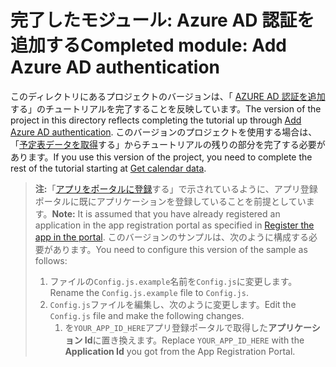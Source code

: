 # <a name="completed-module-add-azure-ad-authentication"></a><span data-ttu-id="33a23-101">完了したモジュール: Azure AD 認証を追加する</span><span class="sxs-lookup"><span data-stu-id="33a23-101">Completed module: Add Azure AD authentication</span></span>

<span data-ttu-id="33a23-102">このディレクトリにあるプロジェクトのバージョンは、「 [AZURE AD 認証を追加](https://docs.microsoft.com/graph/training/react-tutorial?tutorial-step=3)する」のチュートリアルを完了することを反映しています。</span><span class="sxs-lookup"><span data-stu-id="33a23-102">The version of the project in this directory reflects completing the tutorial up through [Add Azure AD authentication](https://docs.microsoft.com/graph/training/react-tutorial?tutorial-step=3).</span></span> <span data-ttu-id="33a23-103">このバージョンのプロジェクトを使用する場合は、「[予定表データを取得](https://docs.microsoft.com/graph/training/react-tutorial?tutorial-step=4)する」からチュートリアルの残りの部分を完了する必要があります。</span><span class="sxs-lookup"><span data-stu-id="33a23-103">If you use this version of the project, you need to complete the rest of the tutorial starting at [Get calendar data](https://docs.microsoft.com/graph/training/react-tutorial?tutorial-step=4).</span></span>

> <span data-ttu-id="33a23-104">**注:**「[アプリをポータルに登録](https://docs.microsoft.com/graph/training/react-tutorial?tutorial-step=2)する」で示されているように、アプリ登録ポータルに既にアプリケーションを登録していることを前提としています。</span><span class="sxs-lookup"><span data-stu-id="33a23-104">**Note:** It is assumed that you have already registered an application in the app registration portal as specified in [Register the app in the portal](https://docs.microsoft.com/graph/training/react-tutorial?tutorial-step=2).</span></span> <span data-ttu-id="33a23-105">このバージョンのサンプルは、次のように構成する必要があります。</span><span class="sxs-lookup"><span data-stu-id="33a23-105">You need to configure this version of the sample as follows:</span></span>
>
> 1. <span data-ttu-id="33a23-106">ファイルの`Config.js.example`名前を`Config.js`に変更します。</span><span class="sxs-lookup"><span data-stu-id="33a23-106">Rename the `Config.js.example` file to `Config.js`.</span></span>
> 1. <span data-ttu-id="33a23-107">`Config.js`ファイルを編集し、次のように変更します。</span><span class="sxs-lookup"><span data-stu-id="33a23-107">Edit the `Config.js` file and make the following changes.</span></span>
>     1. <span data-ttu-id="33a23-108">を`YOUR_APP_ID_HERE`アプリ登録ポータルで取得した**アプリケーション Id**に置き換えます。</span><span class="sxs-lookup"><span data-stu-id="33a23-108">Replace `YOUR_APP_ID_HERE` with the **Application Id** you got from the App Registration Portal.</span></span>
